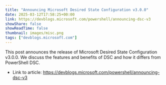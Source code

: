 ```yaml
---
title: "Announcing Microsoft Desired State Configuration v3.0.0"
date: 2025-03-12T17:58:25+00:00
link: https://devblogs.microsoft.com/powershell/announcing-dsc-v3
showShare: false
showReadTime: false
thumbnail: images/misc.png
tags: ["devblogs.microsoft.com"]
---
```

This post announces the release of Microsoft Desired State Configuration v3.0.0. We discuss the features and benefits of DSC and how it differs from PowerShell DSC.

- Link to article: https://devblogs.microsoft.com/powershell/announcing-dsc-v3